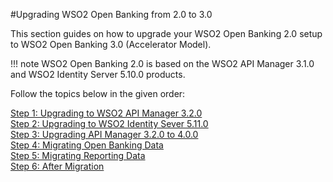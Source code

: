 #Upgrading WSO2 Open Banking from 2.0 to 3.0

This section guides on how to upgrade your WSO2 Open Banking 2.0 setup to WSO2 Open Banking 3.0 (Accelerator Model). 

!!! note
    WSO2 Open Banking 2.0 is based on the WSO2 API Manager 3.1.0 and WSO2 Identity Server 5.10.0 products.

Follow the topics below in the given order:

  [Step 1: Upgrading to WSO2 API Manager 3.2.0](upgrading-wso2-api-manager-320.md) <br/>
  [Step 2: Upgrading to WSO2 Identity Sever 5.11.0](upgrading-wso2-identity-server.md) <br/>
  [Step 3: Upgrading API Manager 3.2.0 to 4.0.0](upgrading-wso2-api-manager-400.md) <br/>
  [Step 4: Migrating Open Banking Data](open-banking-migration.md) <br/>
  [Step 5: Migrating Reporting Data](reporting-data-migration.md) <br/>
  [Step 6: After Migration](modifications-after-migration.md)